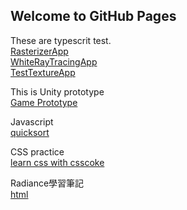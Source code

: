 ## Welcome to GitHub Pages

These are typescrit test.  
[RasterizerApp](RasterizerApp.html)  
[WhiteRayTracingApp](WhiteRayTracingApp.html)  
[TestTextureApp](TestTextureApp.html)


This is Unity prototype  
[Game Prototype](/Game/index.html)


Javascript  
[quicksort](quicksort/index.html)


CSS practice  
[learn css with csscoke](https://htmlpreview.github.io/?https://github.com/xwc2021/what-is-radiance/blob/main/learn_css_with_csscoke.html) 


Radiance學習筆記  
[html](https://xwc2021.github.io/mypage/radiance-reading-notes/index.html) 
